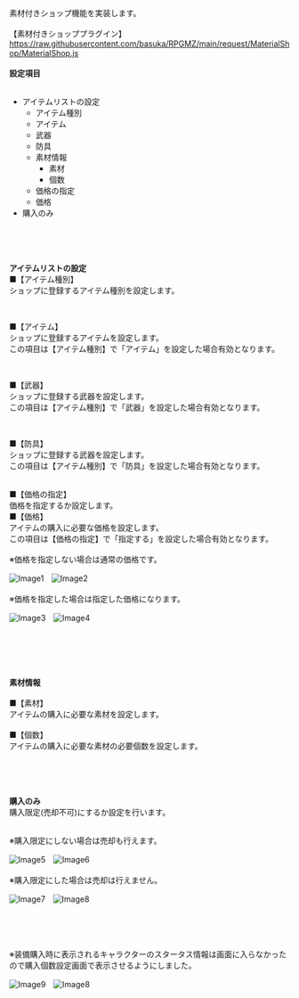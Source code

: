 素材付きショップ機能を実装します。</br>
</br>
【素材付きショッププラグイン】</br>
https://raw.githubusercontent.com/basuka/RPGMZ/main/request/MaterialShop/MaterialShop.js</br>
</br>
<B>設定項目</B></br>
</br>
- アイテムリストの設定
  - アイテム種別
  - アイテム
  - 武器
  - 防具
  - 素材情報
    - 素材
    - 個数
  - 価格の指定
  - 価格
- 購入のみ

</br>
</br>
</br>

<B>アイテムリストの設定</B></br>
■【アイテム種別】</br>
ショップに登録するアイテム種別を設定します。</br>

</br>

■【アイテム】</br>
ショップに登録するアイテムを設定します。</br>
この項目は【アイテム種別】で「アイテム」を設定した場合有効となります。</br>

</br>

■【武器】</br>
ショップに登録する武器を設定します。</br>
この項目は【アイテム種別】で「武器」を設定した場合有効となります。</br>

</br>

■【防具】</br>
ショップに登録する武器を設定します。</br>
この項目は【アイテム種別】で「防具」を設定した場合有効となります。</br>

</br>
■【価格の指定】</br>
価格を指定するか設定します。
</br>
■【価格】</br>
アイテムの購入に必要な価格を設定します。</br>
この項目は【価格の指定】で「指定する」を設定した場合有効となります。</br>
</br>
※価格を指定しない場合は通常の価格です。</br>

![Image1](/request/MaterialShop/image/image1.png)　![Image2](/request/MaterialShop/image/image2.png)</br>
</br>
※価格を指定した場合は指定した価格になります。</br>

![Image3](/request/MaterialShop/image/image3.png)　![Image4](/request/MaterialShop/image/image4.png)</br>
</br>



</br>
</br>
</br>

<B>素材情報</B></br>
</br>
■【素材】</br>
アイテムの購入に必要な素材を設定します。</br>
</br>
■【個数】</br>
アイテムの購入に必要な素材の必要個数を設定します。</br>

</br>
</br>
</br>

<B>購入のみ</B></br>
購入限定(売却不可)にするか設定を行います。</br>
</br>

※購入限定にしない場合は売却も行えます。</br>

![Image5](/request/MaterialShop/image/image5.png)　![Image6](/request/MaterialShop/image/image6.png)</br>
</br>
※購入限定にした場合は売却は行えません。</br>

![Image7](/request/MaterialShop/image/image7.png)　![Image8](/request/MaterialShop/image/image8.png)</br>

</br>
</br>
</br>

※装備購入時に表示されるキャラクターのスタータス情報は画面に入らなかったので購入個数設定画面で表示させるようにしました。</br>
 
 ![Image9](/request/MaterialShop/image/image9.png)　![Image8](/request/MaterialShop/image/image10.png)</br>
